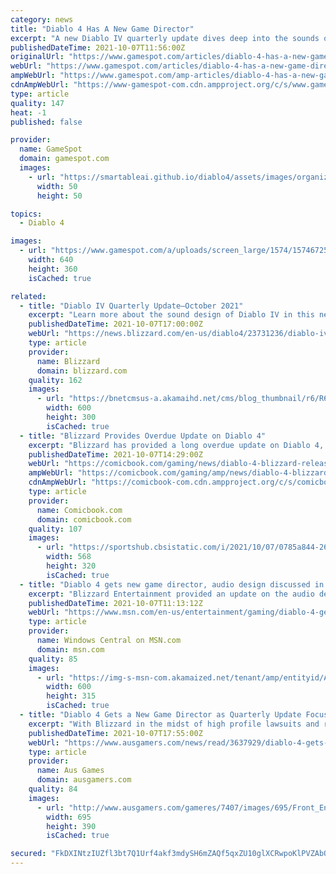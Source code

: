```yaml
---
category: news
title: "Diablo 4 Has A New Game Director"
excerpt: "A new Diablo IV quarterly update dives deep into the sounds of Sanctuary, while also revealing Joe Shely will serve as the game's new director."
publishedDateTime: 2021-10-07T11:56:00Z
originalUrl: "https://www.gamespot.com/articles/diablo-4-has-a-new-game-director/1100-6496892/"
webUrl: "https://www.gamespot.com/articles/diablo-4-has-a-new-game-director/1100-6496892/"
ampWebUrl: "https://www.gamespot.com/amp-articles/diablo-4-has-a-new-game-director/1100-6496892/"
cdnAmpWebUrl: "https://www-gamespot-com.cdn.ampproject.org/c/s/www.gamespot.com/amp-articles/diablo-4-has-a-new-game-director/1100-6496892/"
type: article
quality: 147
heat: -1
published: false

provider:
  name: GameSpot
  domain: gamespot.com
  images:
    - url: "https://smartableai.github.io/diablo4/assets/images/organizations/gamespot.com-50x50.jpg"
      width: 50
      height: 50

topics:
  - Diablo 4

images:
  - url: "https://www.gamespot.com/a/uploads/screen_large/1574/15746725/3798854-diablo4_presentation_site.jpg"
    width: 640
    height: 360
    isCached: true

related:
  - title: "Diablo IV Quarterly Update—October 2021"
    excerpt: "Learn more about the sound design of Diablo IV in this next Quarterly Developer Update."
    publishedDateTime: 2021-10-07T17:00:00Z
    webUrl: "https://news.blizzard.com/en-us/diablo4/23731236/diablo-iv-quarterly-update-october-2021"
    type: article
    provider:
      name: Blizzard
      domain: blizzard.com
    quality: 162
    images:
      - url: "https://bnetcmsus-a.akamaihd.net/cms/blog_thumbnail/r6/R60LYBMC12GV1633114007854.jpg"
        width: 600
        height: 300
        isCached: true
  - title: "Blizzard Provides Overdue Update on Diablo 4"
    excerpt: "Blizzard has provided a long overdue update on Diablo 4, which is still without a release date or even a release window. Back in August, several senior developers on the game, including its director, ..."
    publishedDateTime: 2021-10-07T14:29:00Z
    webUrl: "https://comicbook.com/gaming/news/diablo-4-blizzard-release-update/"
    ampWebUrl: "https://comicbook.com/gaming/amp/news/diablo-4-blizzard-release-update/"
    cdnAmpWebUrl: "https://comicbook-com.cdn.ampproject.org/c/s/comicbook.com/gaming/amp/news/diablo-4-blizzard-release-update/"
    type: article
    provider:
      name: Comicbook.com
      domain: comicbook.com
    quality: 107
    images:
      - url: "https://sportshub.cbsistatic.com/i/2021/10/07/0785a844-2690-4993-bd26-250c5849fb8b/resident-evil-movie-trailer-thumb-new-cropped-hed.jpg?width=568&height=320"
        width: 568
        height: 320
        isCached: true
  - title: "Diablo 4 gets new game director, audio design discussed in quarterly update"
    excerpt: "Blizzard Entertainment provided an update on the audio design of Diablo 4 in the latest quarterly update, while also confirming that Diablo 4 has a new game director."
    publishedDateTime: 2021-10-07T11:13:12Z
    webUrl: "https://www.msn.com/en-us/entertainment/gaming/diablo-4-gets-new-game-director-audio-design-discussed-in-quarterly-update/ar-AAPfnzv"
    type: article
    provider:
      name: Windows Central on MSN.com
      domain: msn.com
    quality: 85
    images:
      - url: "https://img-s-msn-com.akamaized.net/tenant/amp/entityid/AAPfeYK.img?h=315&w=600&m=6&q=60&o=t&l=f&f=jpg&x=423&y=105"
        width: 600
        height: 315
        isCached: true
  - title: "Diablo 4 Gets a New Game Director as Quarterly Update Focuses on Sound Design"
    excerpt: "With Blizzard in the midst of high profile lawsuits and reports of both a toxic and sexist culture, it was revealed that Diablo 4's game director Luis Barriga and lead designer Jesse McCree had left t ..."
    publishedDateTime: 2021-10-07T17:55:00Z
    webUrl: "https://www.ausgamers.com/news/read/3637929/diablo-4-gets-a-new-game-director-as-quarterly-update-focuses-on-sound-design"
    type: article
    provider:
      name: Aus Games
      domain: ausgamers.com
    quality: 84
    images:
      - url: "http://www.ausgamers.com/gameres/7407/images/695/Front_End_Campfire.jpg"
        width: 695
        height: 390
        isCached: true

secured: "FkDXINtzIUZfl3bt7Q1Urf4akf3mdySH6mZAQf5qxZU10glXCRwpoKlPVZAbQrxhYli/7J8MWYA8C36PUizuXLytl4FM/hQ1OOcAd8GCeQFofUaHxKat3ps7oBNpQ12y7cGDgbaCtEZhN9w87a8LuqIo7VpXt5tmtPQ0TeR9Z6yXr3cHNHzcMCZI/dgJnVVs4WfgBO5+V0bMKdLtixSfe9YTu5sOPHb2JwIMj0zxqArp2hoUZcNhcUAToyrG99MhciQ9mGfpl8ncqZjH8DtOfWCnZYUnXEi4rehofsirmuKQ/QDNy0RRAWU2kK+xsG/GAjPFWhP77V1IlTpbmBMUF3N9YRcph8R1hpctaeCOD4g=;VTZ0G9+9NjnkVMwtegrEtQ=="
---
```


